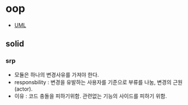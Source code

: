 # oop
- [UML](https://github.com/in2020/oop/blob/master/UML.md)

## solid
### srp
- 모듈은 하나의 변경사유를 가져야 한다.
- responsbility : 변경을 유발하는 사용자를 기준으로 부류를 나눔, 변경의 근원(actor). 
- 이유 : 코드 충돌을 피하기위함. 관련없는 기능의 사이드를 피하기 위함. 

